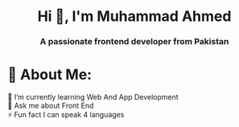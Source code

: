 <h1 align="center">Hi 👋, I'm Muhammad Ahmed</h1>
<h3 align="center">A passionate frontend developer from Pakistan</h3>

# 💫 About Me:
🌱 I’m currently learning Web And App Development<br>💬 Ask me about Front End<br>⚡ Fun fact I can speak 4 languages

<!--
**MuhammadZareef/MuhammadZareef** is a ✨ _special_ ✨ repository because its `README.md` (this file) appears on your GitHub profile.

Here are some ideas to get you started:

- 🔭 I’m currently working on ...
- 🌱 I’m currently learning ...
- 👯 I’m looking to collaborate on ...
- 🤔 I’m looking for help with ...
- 💬 Ask me about ...
- 📫 How to reach me: ...
- 😄 Pronouns: ...
- ⚡ Fun fact: ...
-->
